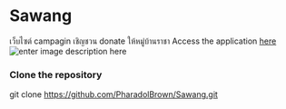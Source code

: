 # Sawang
เว็บไซต์ campagin เชิญชวน donate ให้หมู่บ้านราชา
Access the application [here](https://pharadolbrown.github.io/Sawang/)
![enter image description here](https://img5.pic.in.th/file/secure-sv1/Sawang.png)

### Clone the repository
   git clone https://github.com/PharadolBrown/Sawang.git
